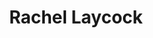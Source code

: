 ---
layout      : member
bodyid      : "members"
bodyclass   : "content"

title       : "Rachel Laycock"
photo       : "rachel.jpg"
description : "Technologist"
quote       : 

interviewed :
---
